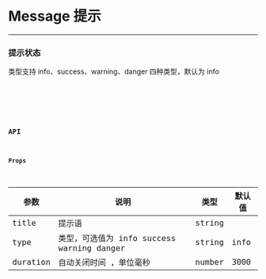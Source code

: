 # Message 提示

---

### 提示状态

类型支持 info、success、warning、danger 四种类型，默认为 info

<code hideActions='["CSB","EXTERNAL"]' src="./type.tsx" />

<br/>

### API

#### Props

| 参数     | 说明                                       | 类型   | 默认值 |
| -------- | ------------------------------------------ | ------ | ------ |
| title    | 提示语                                     | string |        |
| type     | 类型，可选值为 info success warning danger | string | info   |
| duration | 自动关闭时间 ，单位毫秒                    | number | 3000   |
